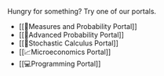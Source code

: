 Hungry for something? Try one of our portals.

* [[📏Measures and Probability Portal]]
* [[🎲Advanced Probability Portal]]
* [[🚶Stochastic Calculus Portal]]
* [[📈Microeconomics Portal]]
* [[💻Programming Portal]]
